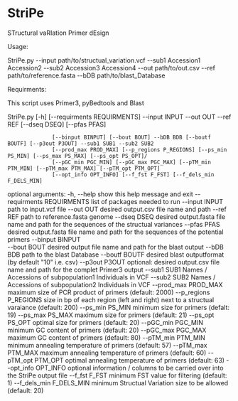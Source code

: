 # StriPe
STructural vaRIation Primer dEsign

Usage:

StriPe.py --input path/to/structual_variation.vcf --sub1 Accession1 Accession2 --sub2 Accession3 Accession4 --out path/to/out.csv --ref path/to/reference.fasta --bDB path/to/blast_Database

Requirments:

This script uses Primer3, pyBedtools and Blast


StriPe.py [-h] [--requirments REQUIRMENTS] --input INPUT --out OUT --ref REF [--dseq DSEQ] [--pfas PFAS]

                  [--binput BINPUT] [--bout BOUT] --bDB BDB [--boutf BOUTF] [--p3out P3OUT] --sub1 SUB1 --sub2 SUB2  
                  [--prod_max PROD_MAX] [--p_regions P_REGIONS] [--ps_min PS_MIN] [--ps_max PS_MAX] [--ps_opt PS_OPT]/
                  [--pGC_min PGC_MIN] [--pGC_max PGC_MAX] [--pTM_min PTM_MIN] [--pTM_max PTM_MAX] [--pTM_opt PTM_OPT]
                  [--opt_info OPT_INFO] [--f_fst F_FST] [--f_dels_min F_DELS_MIN]

optional arguments:
  -h, --help                show this help message and exit
  --requirments REQUIRMENTS list of packages needed to run
  --input INPUT             path to input.vcf file
  --out OUT                 desired output.csv file name and path
  --ref REF                 path to reference.fasta genome
  --dseq DSEQ               desired output.fasta file name and path for the sequences of the structual variances
  --pfas PFAS               desired output.fasta file name and path for the sequences of the potential primers
  --binput BINPUT           
  --bout BOUT               desired output file name and path for the blast output
  --bDB BDB                 path to the blast Database
  --boutf BOUTF             desired blast outputformat (by default "10" i.e. csv)
  --p3out P3OUT             optional: desired output.csv file name and path for the complet Primer3 output 
  --sub1 SUB1               Names / Accessions of subpopulation1 Individuals in VCF 
  --sub2 SUB2               Names / Accessions of subpopulation2 Individuals in VCF
  --prod_max PROD_MAX       maximum size of PCR product of primers (default: 2000)
  --p_regions P_REGIONS     size in bp of each region (left and right) next to a structual varaiance (default: 200)
  --ps_min PS_MIN           minimum size for primers (defalt: 19)
  --ps_max PS_MAX           maximum size for primers (default: 21)
  --ps_opt PS_OPT           optimal size for primers (default: 20)
  --pGC_min PGC_MIN         minimum GC content of primers (default: 20)
  --pGC_max PGC_MAX         maximum GC content of primers (default: 80)
  --pTM_min PTM_MIN         minimum annealing temperature of primers (default: 57)
  --pTM_max PTM_MAX         maximum annealing temperature of primers (default: 60)
  --pTM_opt PTM_OPT         optimal annealing temperature of primers (default: 63)
  --opt_info OPT_INFO       optional information / columns to be carried over into the StriPe output file
  --f_fst F_FST             minimum FST value for filtering (default: 1)
  --f_dels_min F_DELS_MIN   minimum Structual Variation size to be allowed (default: 20)
